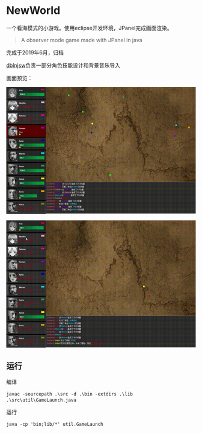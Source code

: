 # NewWorld
一个看海模式的小游戏。使用eclipse开发环境，JPanel完成画面渲染。

> A observer mode game made with JPanel in java

完成于2019年6月，归档

[dblnjsw](https://github.com/dblnjsw)负责一部分角色技能设计和背景音乐导入

画面预览：

![](doc/battle.gif)

![](doc/finish.gif)

## 运行

编译
```
javac -sourcepath .\src -d .\bin -extdirs .\lib .\src\util\GameLaunch.java
```

运行
```
java -cp 'bin;lib/*' util.GameLaunch
```